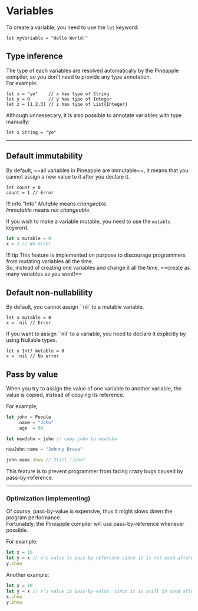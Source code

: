 # Variables

To create a variable, you need to use the `let` keyword:

```pine
let myVariable = "Hello World!"
```

## Type inference

The type of each variables are resolved automatically by the Pineapple compiler, so you don't need to provide any type annotation.  
For example:

```pine
let x = "yo"    // x has type of String
let y = 0       // y has type of Integer
let z = [1,2,3] // z has type of List{Integer}
```

Although unnessecary, it is also possible to annotate variables with type manually:

```pine
let x String = "yo"
```
<hr>

## Default immutability

By default, ==all variables in Pineapple are immutable==, it means that you cannot assign a new value to it after you declare it.

```pine
let count = 0
count = 1 // Error
```

!!! info "Info"
    *Mutable* means *changeable*.  
    *Immutable* means *not changeable*.

If you wish to make a variable mutable, you need to use the `mutable` keyword.

```js
let x mutable = 0
x = 1 // No error
```

!!! tip
    This feature is implemented on purpose to discourage programmers from mutating variables all the time.  
    So, instead of creating one variables and change it all the time, ==create as many variables as you want!==


## Default non-nullablility

By default, you cannot assign ``nil` to a mutable variable.
```
let x mutable = 0
x = `nil // Error
```
If you want to assign ``nil` to a variable, you need to declare it explicitly by using Nullable types.
```
let x Int? mutable = 0
x = `nil // No error
```

## Pass by value
When you try to assign the value of one variable to another variable, the value is copied, instead of copying its reference.  

For example,
```js
let john = People
    :name = "John"
    :age  = 99

let newJohn = john // copy john to newJohn

newJohn:name = "Johnny Bravo"

john:name.show // Still "John"
```
This feature is to prevent programmer from facing crazy bugs caused by pass-by-reference.

<hr>

### Optimization (implementing)
Of course, pass-by-value is expensive, thus it might slows down the program performance.  
Fortunately, the Pineapple compiler will use pass-by-reference whenever possible.  

For example:
```js
let x = 10
let y = x // x's value is pass-by-reference since it is not used afterwards
y.show
```

Another example:
```js
let x = 10
let y = x // x's value is pass-by-value, since it is still in used after this line
x.show
y.show
```